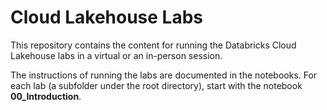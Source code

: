 # Cloud Lakehouse Labs
This repository contains the content for running the Databricks Cloud Lakehouse labs in a virtual or an in-person session.

The instructions of running the labs are documented in the notebooks.
For each lab (a subfolder under the root directory), start with the notebook **00_Introduction**.